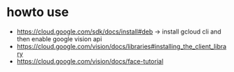 # howto use 

- https://cloud.google.com/sdk/docs/install#deb -> install gcloud cli and then enable google vision api
- https://cloud.google.com/vision/docs/libraries#installing_the_client_library
- https://cloud.google.com/vision/docs/face-tutorial
